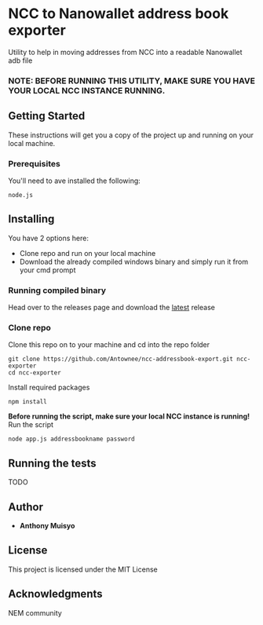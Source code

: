 # NCC to Nanowallet address book exporter

Utility to help in moving addresses from NCC into a readable Nanowallet adb file 

### NOTE: BEFORE RUNNING THIS UTILITY, MAKE SURE YOU HAVE YOUR LOCAL NCC INSTANCE RUNNING.

## Getting Started

These instructions will get you a copy of the project up and running on your local machine.

### Prerequisites

You'll need to ave installed the following:

```
node.js
```

## Installing

You have 2 options here:
* Clone repo and run on your local machine
* Download the already compiled windows binary and simply run it from your cmd prompt

### Running compiled binary
Head over to the releases page and download the  [latest](https://github.com/Antownee/ncc-addressbook-export/releases) release

### Clone repo

Clone this repo on to your machine and cd into the repo folder

```
git clone https://github.com/Antownee/ncc-addressbook-export.git ncc-exporter
cd ncc-exporter
```

Install required packages

```
npm install
```
**Before running the script, make sure your local NCC instance is running!** 
Run the script

```
node app.js addressbookname password
```

## Running the tests

TODO


## Author

* **Anthony Muisyo** 

## License

This project is licensed under the MIT License

## Acknowledgments

NEM community

